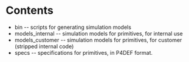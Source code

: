 # Contents


  - bin -- scripts for generating simulation models
  - models_internal -- simulation models for primitives, for internal use
  - models_customer -- simulation models for primitives, for customer (stripped internal code)
  - specs -- specifications for primitives, in P4DEF format.


